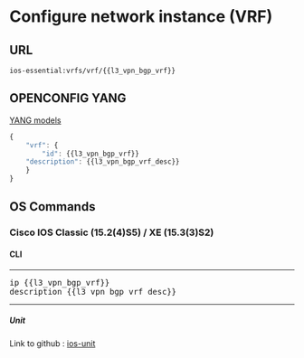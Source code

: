 # Configure network instance (VRF)

## URL

```
ios-essential:vrfs/vrf/{{l3_vpn_bgp_vrf}}
```

## OPENCONFIG YANG

[YANG models](https://github.com/FRINXio/openconfig/tree/master/network-instance/src/main/yang)

```javascript
{
    "vrf": {
        "id": {{l3_vpn_bgp_vrf}}
	"description": {{l3_vpn_bgp_vrf_desc}}
    }
}
```

## OS Commands

### Cisco IOS Classic (15.2(4)S5) / XE (15.3(3)S2)

#### CLI

---
<pre>
ip {{l3_vpn_bgp_vrf}}
description {{l3_vpn_bgp_vrf_desc}}
</pre>
---

##### Unit

Link to github : [ios-unit](https://github.com/FRINXio/cli-units/tree/master/ios/essential)
